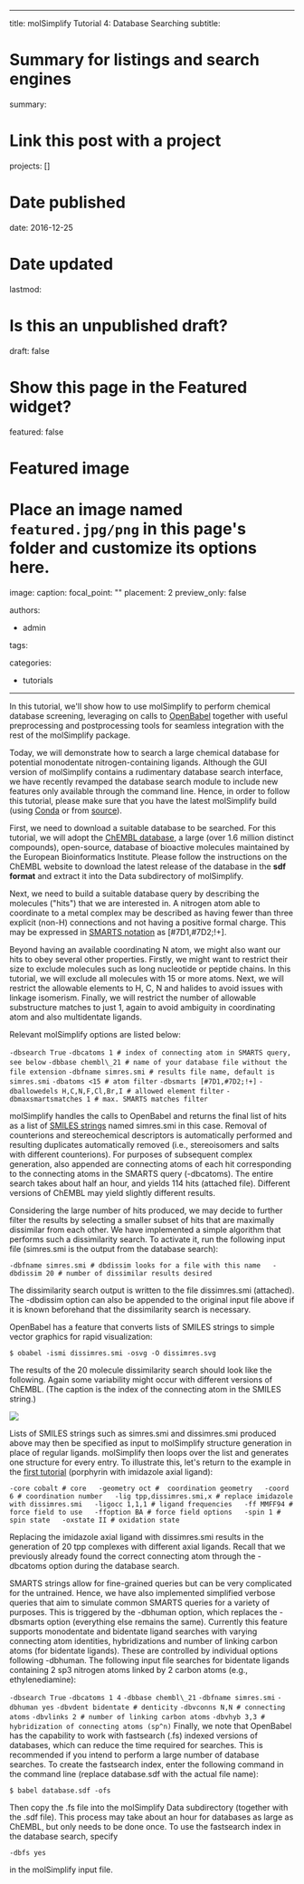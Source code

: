 
---
title: molSimplify Tutorial 4: Database Searching
subtitle: 

# Summary for listings and search engines
summary: 

# Link this post with a project
projects: []

# Date published
date: 2016-12-25

# Date updated
lastmod: 

# Is this an unpublished draft?
draft: false

# Show this page in the Featured widget?
featured: false

# Featured image
# Place an image named `featured.jpg/png` in this page's folder and customize its options here.
image:
  caption: 
  focal_point: ""
  placement: 2
  preview_only: false

authors:
- admin

tags:

categories:
- tutorials

---
In this tutorial, we'll show how to use molSimplify to perform chemical database screening, leveraging on calls to [OpenBabel](http://openbabel.org/docs/dev/Fingerprints/intro.html) together with useful preprocessing and postprocessing tools for seamless integration with the rest of the molSimplify package.


Today, we will demonstrate how to search a large chemical database for potential monodentate nitrogen-containing ligands. Although the GUI version of molSimplify contains a rudimentary database search interface, we have recently revamped the database search module to include new features only available through the command line. Hence, in order to follow this tutorial, please make sure that you have the latest molSimplify build (using [Conda](http://hjklol.mit.edu/content/new-installation-option-molsimplify) or from [source](http://github.com/hjkgrp/molSimplify/tree/compact)).


First, we need to download a suitable database to be searched. For this tutorial, we will adopt the [ChEMBL database](http://www.ebi.ac.uk/chembl/), a large (over 1.6 million distinct compounds), open-source, database of bioactive molecules maintained by the European Bioinformatics Institute. Please follow the instructions on the ChEMBL website to download the latest release of the database in the **sdf format** and extract it into the Data subdirectory of molSimplify. 


Next, we need to build a suitable database query by describing the molecules ("hits") that we are interested in. A nitrogen atom able to coordinate to a metal complex may be described as having fewer than three explicit (non-H) connections and not having a positive formal charge. This may be expressed in [SMARTS notation](http://www.daylight.com/dayhtml/doc/theory/theory.smarts.html) as [#7D1,#7D2;!+].


Beyond having an available coordinating N atom, we might also want our hits to obey several other properties. Firstly, we might want to restrict their size to exclude molecules such as long nucleotide or peptide chains. In this tutorial, we will exclude all molecules with 15 or more atoms. Next, we will restrict the allowable elements to H, C, N and halides to avoid issues with linkage isomerism. Finally, we will restrict the number of allowable substructure matches to just 1, again to avoid ambiguity in coordinating atom and also multidentate ligands.


Relevant molSimplify options are listed below:



`-dbsearch True`
`-dbcatoms 1 # index of connecting atom in SMARTS query, see below`
`-dbbase chembl\_21 # name of your database file without the file extension`
`-dbfname simres.smi # results file name, default is simres.smi`
`-dbatoms <15 # atom filter`
`-dbsmarts [#7D1,#7D2;!+]`
`-dballowedels H,C,N,F,Cl,Br,I # allowed element filter`
`-dbmaxsmartsmatches 1 # max. SMARTS matches filter`

molSimplify handles the calls to OpenBabel and returns the final list of hits as a list of [SMILES strings](http://www.daylight.com/dayhtml/doc/theory/theory.smiles.html) named simres.smi in this case. Removal of counterions and stereochemical descriptors is automatically performed and resulting duplicates automatically removed (i.e., stereoisomers and salts with different counterions). For purposes of subsequent complex generation, also appended are connecting atoms of each hit corresponding to the connecting atoms in the SMARTS query (-dbcatoms). The entire search takes about half an hour, and yields 114 hits (attached file). Different versions of ChEMBL may yield slightly different results.


Considering the large number of hits produced, we may decide to further filter the results by selecting a smaller subset of hits that are maximally dissimilar from each other. We have implemented a simple algorithm that performs such a dissimilarity search. To activate it, run the following input file (simres.smi is the output from the database search):


`-dbfname simres.smi # dbdissim looks for a file with this name  
-dbdissim 20 # number of dissimilar results desired`


The dissimilarity search output is written to the file dissimres.smi (attached). The -dbdissim option can also be appended to the original input file above if it is known beforehand that the dissimilarity search is necessary.


OpenBabel has a feature that converts lists of SMILES strings to simple vector graphics for rapid visualization:


`$ obabel -ismi dissimres.smi -osvg -O dissimres.svg`


The results of the 20 molecule dissimilarity search should look like the following. Again some variability might occur with different versions of ChEMBL. (The caption is the index of the connecting atom in the SMILES string.)


![](/sites/default/files/Tutorials/4-dissim.png)


Lists of SMILES strings such as simres.smi and dissimres.smi produced above may then be specified as input to molSimplify structure generation in place of regular ligands. molSimplify then loops over the list and generates one structure for every entry. To illustrate this, let's return to the example in the [first tutorial](http://hjklol.mit.edu/content/molsimplify-tutorial-1-structure-generation) (porphyrin with imidazole axial ligand):


`-core cobalt # core  
-geometry oct #  coordination geometry  
-coord 6 # coordination number  
-lig tpp,dissimres.smi,x # replace imidazole with dissimres.smi  
-ligocc 1,1,1 # ligand frequencies  
-ff MMFF94 # force field to use  
-ffoption BA # force field options  
-spin 1 # spin state  
-oxstate II # oxidation state`


Replacing the imidazole axial ligand with dissimres.smi results in the generation of 20 tpp complexes with different axial ligands. Recall that we previously already found the correct connecting atom through the -dbcatoms option during the database search.


SMARTS strings allow for fine-grained queries but can be very complicated for the untrained. Hence, we have also implemented simplified verbose queries that aim to simulate common SMARTS queries for a variety of purposes. This is triggered by the -dbhuman option, which replaces the -dbsmarts option (everything else remains the same). Currently this feature supports monodentate and bidentate ligand searches with varying connecting atom identities, hybridizations and number of linking carbon atoms (for bidentate ligands). These are controlled by individual options following -dbhuman. The following input file searches for bidentate ligands containing 2 sp3 nitrogen atoms linked by 2 carbon atoms (e.g., ethylenediamine):


`-dbsearch True`
`-dbcatoms 1 4`
`-dbbase chembl\_21`
`-dbfname simres.smi`
`-dbhuman yes`
`-dbvdent bidentate # denticity`
`-dbvconns N,N # connecting atoms`
`-dbvlinks 2 # number of linking carbon atoms`
`-dbvhyb 3,3 # hybridization of connecting atoms (sp^n)`
Finally, we note that OpenBabel has the capability to work with fastsearch (.fs) indexed versions of databases, which can reduce the time required for searches. This is recommended if you intend to perform a large number of database searches. To create the fastsearch index, enter the following command in the command line (replace database.sdf with the actual file name):


`$ babel database.sdf -ofs`


Then copy the .fs file into the molSimplify Data subdirectory (together with the .sdf file). This process may take about an hour for databases as large as ChEMBL, but only needs to be done once. To use the fastsearch index in the database search, specify


`-dbfs yes`


in the molSimplify input file.


